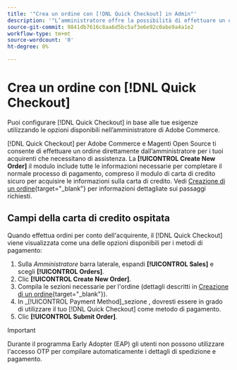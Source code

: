 ```yaml
---
title: '"Crea un ordine con [!DNL Quick Checkout] in Admin"'
description: '"L’amministratore offre la possibilità di effettuare un ordine utilizzando [!DNL Quick Checkout] direttamente dall''amministratore da un commerciante per i suoi clienti che hanno bisogno di assistenza."'
source-git-commit: 9841db7616c8aa6d5bc5af3e6e92c0abe9a4a1e2
workflow-type: tm+mt
source-wordcount: '0'
ht-degree: 0%

---
```


# Crea un ordine con [!DNL Quick Checkout]

Puoi configurare [!DNL Quick Checkout] in base alle tue esigenze utilizzando le opzioni disponibili nell’amministratore di Adobe Commerce.

[!DNL Quick Checkout] per Adobe Commerce e Magenti Open Source ti consente di effettuare un ordine direttamente dall’amministratore per i tuoi acquirenti che necessitano di assistenza. La **[!UICONTROL Create New Order]** il modulo include tutte le informazioni necessarie per completare il normale processo di pagamento, compreso il modulo di carta di credito sicuro per acquisire le informazioni sulla carta di credito. Vedi [Creazione di un ordine](https://docs.magento.com/user-guide/customers/customer-account-create-order.html){target=&quot;_blank&quot;} per informazioni dettagliate sui passaggi richiesti.

## Campi della carta di credito ospitata

Quando effettua ordini per conto dell&#39;acquirente, il [!DNL Quick Checkout] viene visualizzata come una delle opzioni disponibili per i metodi di pagamento:

1. Sulla _Amministratore_ barra laterale, espandi **[!UICONTROL Sales]** e scegli **[!UICONTROL Orders]**.
1. Clic **[!UICONTROL Create New Order]**.
1. Compila le sezioni necessarie per l&#39;ordine (dettagli descritti in [Creazione di un ordine](https://docs.magento.com/user-guide/customers/customer-account-create-order.html){target=&quot;_blank&quot;}).
1. In _[!UICONTROL Payment Method]_sezione , dovresti essere in grado di utilizzare il tuo [!DNL Quick Checkout] come metodo di pagamento.
1. Clic **[!UICONTROL Submit Order]**.

>[!IMPORTANT]
>
> Durante il programma Early Adopter (EAP) gli utenti non possono utilizzare l&#39;accesso OTP per compilare automaticamente i dettagli di spedizione e pagamento.

